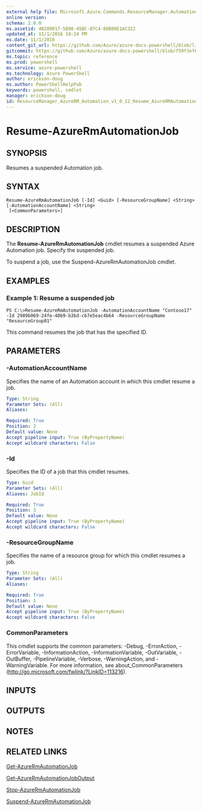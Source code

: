 ```yaml
---
external help file: Microsoft.Azure.Commands.ResourceManager.Automation.dll-Help.xml
online version: 
schema: 2.0.0
ms.assetid: 4B289017-5B98-45BC-87C4-86B08E1AC322
updated_at: 11/1/2016 10:24 PM
ms.date: 11/1/2016
content_git_url: https://github.com/Azure/azure-docs-powershell/blob/live/azureps-cmdlets-docs/ResourceManager/AzureRM.Automation/v1.0.12/Resume-AzureRMAutomationJob.md
gitcommit: https://github.com/Azure/azure-docs-powershell/blob/f59f3ef60bc592383812213e69fd77ba950759ed/azureps-cmdlets-docs/ResourceManager/AzureRM.Automation/v1.0.12/Resume-AzureRMAutomationJob.md
ms.topic: reference
ms.prod: powershell
ms.service: azure-powershell
ms.technology: Azure PowerShell
author: erickson-doug
ms.author: PowerShellHelpPub
keywords: powershell, cmdlet
manager: erickson-doug
id: ResourceManager_AzureRM_Automation_v1_0_12_Resume_AzureRMAutomationJob_md
---
```


# Resume-AzureRmAutomationJob

## SYNOPSIS
Resumes a suspended Automation job.

## SYNTAX

```
Resume-AzureRmAutomationJob [-Id] <Guid> [-ResourceGroupName] <String> [-AutomationAccountName] <String>
 [<CommonParameters>]
```

## DESCRIPTION
The **Resume-AzureRmAutomationJob** cmdlet resumes a suspended Azure Automation job.
Specify the suspended job.

To suspend a job, use the Suspend-AzureRmAutomationJob cmdlet.

## EXAMPLES

### Example 1: Resume a suspended job
```
PS C:\>Resume-AzureRmAutomationJob -AutomationAccountName "Contoso17" -Id 2989b069-24fe-40b9-b3bd-cb7e5eac4b64 -ResourceGroupName "ResourceGroup01"
```

This command resumes the job that has the specified ID.

## PARAMETERS

### -AutomationAccountName
Specifies the name of an Automation account in which this cmdlet resume a job.

```yaml
Type: String
Parameter Sets: (All)
Aliases: 

Required: True
Position: 2
Default value: None
Accept pipeline input: True (ByPropertyName)
Accept wildcard characters: False
```

### -Id
Specifies the ID of a job that this cmdlet resumes.

```yaml
Type: Guid
Parameter Sets: (All)
Aliases: JobId

Required: True
Position: 3
Default value: None
Accept pipeline input: True (ByPropertyName)
Accept wildcard characters: False
```

### -ResourceGroupName
Specifies the name of a resource group for which this cmdlet resumes a job.

```yaml
Type: String
Parameter Sets: (All)
Aliases: 

Required: True
Position: 1
Default value: None
Accept pipeline input: True (ByPropertyName)
Accept wildcard characters: False
```

### CommonParameters
This cmdlet supports the common parameters: -Debug, -ErrorAction, -ErrorVariable, -InformationAction, -InformationVariable, -OutVariable, -OutBuffer, -PipelineVariable, -Verbose, -WarningAction, and -WarningVariable. For more information, see about_CommonParameters (http://go.microsoft.com/fwlink/?LinkID=113216).

## INPUTS

## OUTPUTS

## NOTES

## RELATED LINKS

[Get-AzureRmAutomationJob](xref:ResourceManager/AzureRM.Automation/v1.0.12/Get-AzureRMAutomationJob.md)

[Get-AzureRmAutomationJobOutput](xref:ResourceManager/AzureRM.Automation/v1.0.12/Get-AzureRMAutomationJobOutput.md)

[Stop-AzureRmAutomationJob](xref:ResourceManager/AzureRM.Automation/v1.0.12/Stop-AzureRMAutomationJob.md)

[Suspend-AzureRmAutomationJob](xref:ResourceManager/AzureRM.Automation/v1.0.12/Suspend-AzureRMAutomationJob.md)


